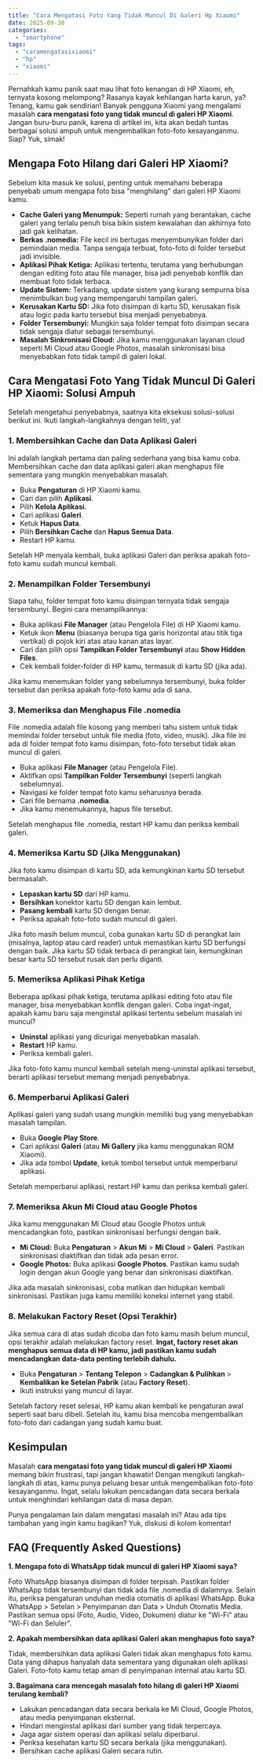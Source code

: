 ```yaml
---
title: "Cara Mengatasi Foto Yang Tidak Muncul Di Galeri Hp Xiaomi"
date: 2025-09-30
categories: 
  - "smartphone"
tags: 
  - "caramengatasixiaomi"
  - "hp"
  - "xiaomi"
---
```


Pernahkah kamu panik saat mau lihat foto kenangan di HP Xiaomi, eh, ternyata kosong melompong? Rasanya kayak kehilangan harta karun, ya? Tenang, kamu gak sendirian! Banyak pengguna Xiaomi yang mengalami masalah **cara mengatasi foto yang tidak muncul di galeri HP Xiaomi**. Jangan buru-buru panik, karena di artikel ini, kita akan bedah tuntas berbagai solusi ampuh untuk mengembalikan foto-foto kesayanganmu. Siap? Yuk, simak!

## Mengapa Foto Hilang dari Galeri HP Xiaomi?

Sebelum kita masuk ke solusi, penting untuk memahami beberapa penyebab umum mengapa foto bisa "menghilang" dari galeri HP Xiaomi kamu.

- **Cache Galeri yang Menumpuk:** Seperti rumah yang berantakan, cache galeri yang terlalu penuh bisa bikin sistem kewalahan dan akhirnya foto jadi gak kelihatan.
- **Berkas .nomedia:** File kecil ini bertugas menyembunyikan folder dari pemindaian media. Tanpa sengaja terbuat, foto-foto di folder tersebut jadi invisible.
- **Aplikasi Pihak Ketiga:** Aplikasi tertentu, terutama yang berhubungan dengan editing foto atau file manager, bisa jadi penyebab konflik dan membuat foto tidak terbaca.
- **Update Sistem:** Terkadang, update sistem yang kurang sempurna bisa menimbulkan bug yang mempengaruhi tampilan galeri.
- **Kerusakan Kartu SD:** Jika foto disimpan di kartu SD, kerusakan fisik atau logic pada kartu tersebut bisa menjadi penyebabnya.
- **Folder Tersembunyi:** Mungkin saja folder tempat foto disimpan secara tidak sengaja diatur sebagai tersembunyi.
- **Masalah Sinkronisasi Cloud:** Jika kamu menggunakan layanan cloud seperti Mi Cloud atau Google Photos, masalah sinkronisasi bisa menyebabkan foto tidak tampil di galeri lokal.

## Cara Mengatasi Foto Yang Tidak Muncul Di Galeri HP Xiaomi: Solusi Ampuh

Setelah mengetahui penyebabnya, saatnya kita eksekusi solusi-solusi berikut ini. Ikuti langkah-langkahnya dengan teliti, ya!

### 1\. Membersihkan Cache dan Data Aplikasi Galeri

Ini adalah langkah pertama dan paling sederhana yang bisa kamu coba. Membersihkan cache dan data aplikasi galeri akan menghapus file sementara yang mungkin menyebabkan masalah.

- Buka **Pengaturan** di HP Xiaomi kamu.
- Cari dan pilih **Aplikasi**.
- Pilih **Kelola Aplikasi**.
- Cari aplikasi **Galeri**.
- Ketuk **Hapus Data**.
- Pilih **Bersihkan Cache** dan **Hapus Semua Data**.
- Restart HP kamu.

Setelah HP menyala kembali, buka aplikasi Galeri dan periksa apakah foto-foto kamu sudah muncul kembali.

### 2\. Menampilkan Folder Tersembunyi

Siapa tahu, folder tempat foto kamu disimpan ternyata tidak sengaja tersembunyi. Begini cara menampilkannya:

- Buka aplikasi **File Manager** (atau Pengelola File) di HP Xiaomi kamu.
- Ketuk ikon **Menu** (biasanya berupa tiga garis horizontal atau titik tiga vertikal) di pojok kiri atas atau kanan atas layar.
- Cari dan pilih opsi **Tampilkan Folder Tersembunyi** atau **Show Hidden Files**.
- Cek kembali folder-folder di HP kamu, termasuk di kartu SD (jika ada).

Jika kamu menemukan folder yang sebelumnya tersembunyi, buka folder tersebut dan periksa apakah foto-foto kamu ada di sana.

### 3\. Memeriksa dan Menghapus File .nomedia

File .nomedia adalah file kosong yang memberi tahu sistem untuk tidak memindai folder tersebut untuk file media (foto, video, musik). Jika file ini ada di folder tempat foto kamu disimpan, foto-foto tersebut tidak akan muncul di galeri.

- Buka aplikasi **File Manager** (atau Pengelola File).
- Aktifkan opsi **Tampilkan Folder Tersembunyi** (seperti langkah sebelumnya).
- Navigasi ke folder tempat foto kamu seharusnya berada.
- Cari file bernama **.nomedia**.
- Jika kamu menemukannya, hapus file tersebut.

Setelah menghapus file .nomedia, restart HP kamu dan periksa kembali galeri.

### 4\. Memeriksa Kartu SD (Jika Menggunakan)

Jika foto kamu disimpan di kartu SD, ada kemungkinan kartu SD tersebut bermasalah.

- **Lepaskan kartu SD** dari HP kamu.
- **Bersihkan** konektor kartu SD dengan kain lembut.
- **Pasang kembali** kartu SD dengan benar.
- Periksa apakah foto-foto sudah muncul di galeri.

Jika foto masih belum muncul, coba gunakan kartu SD di perangkat lain (misalnya, laptop atau card reader) untuk memastikan kartu SD berfungsi dengan baik. Jika kartu SD tidak terbaca di perangkat lain, kemungkinan besar kartu SD tersebut rusak dan perlu diganti.

### 5\. Memeriksa Aplikasi Pihak Ketiga

Beberapa aplikasi pihak ketiga, terutama aplikasi editing foto atau file manager, bisa menyebabkan konflik dengan galeri. Coba ingat-ingat, apakah kamu baru saja menginstal aplikasi tertentu sebelum masalah ini muncul?

- **Uninstal** aplikasi yang dicurigai menyebabkan masalah.
- **Restart** HP kamu.
- Periksa kembali galeri.

Jika foto-foto kamu muncul kembali setelah meng-uninstal aplikasi tersebut, berarti aplikasi tersebut memang menjadi penyebabnya.

### 6\. Memperbarui Aplikasi Galeri

Aplikasi galeri yang sudah usang mungkin memiliki bug yang menyebabkan masalah tampilan.

- Buka **Google Play Store**.
- Cari aplikasi **Galeri** (atau **Mi Gallery** jika kamu menggunakan ROM Xiaomi).
- Jika ada tombol **Update**, ketuk tombol tersebut untuk memperbarui aplikasi.

Setelah memperbarui aplikasi, restart HP kamu dan periksa kembali galeri.

### 7\. Memeriksa Akun Mi Cloud atau Google Photos

Jika kamu menggunakan Mi Cloud atau Google Photos untuk mencadangkan foto, pastikan sinkronisasi berfungsi dengan baik.

- **Mi Cloud:** Buka **Pengaturan** > **Akun Mi** > **Mi Cloud** > **Galeri**. Pastikan sinkronisasi diaktifkan dan tidak ada pesan error.
- **Google Photos:** Buka aplikasi **Google Photos**. Pastikan kamu sudah login dengan akun Google yang benar dan sinkronisasi diaktifkan.

Jika ada masalah sinkronisasi, coba matikan dan hidupkan kembali sinkronisasi. Pastikan juga kamu memiliki koneksi internet yang stabil.

### 8\. Melakukan Factory Reset (Opsi Terakhir)

Jika semua cara di atas sudah dicoba dan foto kamu masih belum muncul, opsi terakhir adalah melakukan factory reset. **Ingat, factory reset akan menghapus semua data di HP kamu, jadi pastikan kamu sudah mencadangkan data-data penting terlebih dahulu.**

- Buka **Pengaturan** > **Tentang Telepon** > **Cadangkan & Pulihkan** > **Kembalikan ke Setelan Pabrik** (atau **Factory Reset**).
- Ikuti instruksi yang muncul di layar.

Setelah factory reset selesai, HP kamu akan kembali ke pengaturan awal seperti saat baru dibeli. Setelah itu, kamu bisa mencoba mengembalikan foto-foto dari cadangan yang sudah kamu buat.

## Kesimpulan

Masalah **cara mengatasi foto yang tidak muncul di galeri HP Xiaomi** memang bikin frustrasi, tapi jangan khawatir! Dengan mengikuti langkah-langkah di atas, kamu punya peluang besar untuk mengembalikan foto-foto kesayanganmu. Ingat, selalu lakukan pencadangan data secara berkala untuk menghindari kehilangan data di masa depan.

Punya pengalaman lain dalam mengatasi masalah ini? Atau ada tips tambahan yang ingin kamu bagikan? Yuk, diskusi di kolom komentar!

## FAQ (Frequently Asked Questions)

**1\. Mengapa foto di WhatsApp tidak muncul di galeri HP Xiaomi saya?**

Foto WhatsApp biasanya disimpan di folder terpisah. Pastikan folder WhatsApp tidak tersembunyi dan tidak ada file .nomedia di dalamnya. Selain itu, periksa pengaturan unduhan media otomatis di aplikasi WhatsApp. Buka WhatsApp > Setelan > Penyimpanan dan Data > Unduh Otomatis Media. Pastikan semua opsi (Foto, Audio, Video, Dokumen) diatur ke "Wi-Fi" atau "Wi-Fi dan Seluler".

**2\. Apakah membersihkan data aplikasi Galeri akan menghapus foto saya?**

Tidak, membersihkan data aplikasi Galeri tidak akan menghapus foto kamu. Data yang dihapus hanyalah data sementara yang digunakan oleh aplikasi Galeri. Foto-foto kamu tetap aman di penyimpanan internal atau kartu SD.

**3\. Bagaimana cara mencegah masalah foto hilang di galeri HP Xiaomi terulang kembali?**

- Lakukan pencadangan data secara berkala ke Mi Cloud, Google Photos, atau media penyimpanan eksternal.
- Hindari menginstal aplikasi dari sumber yang tidak terpercaya.
- Jaga agar sistem operasi dan aplikasi selalu diperbarui.
- Periksa kesehatan kartu SD secara berkala (jika menggunakan).
- Bersihkan cache aplikasi Galeri secara rutin.
